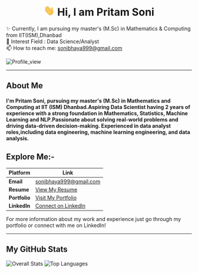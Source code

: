 <h1 align="center"> <img src="https://raw.githubusercontent.com/ABSphreak/ABSphreak/master/gifs/Hi.gif" width="30px">  Hi, I am Pritam Soni </h1>
<!-- <h1 align="center"> नमस्ते (Namaste) 🙏🏻 , I'm Shivam Vatshayan <img src="https://raw.githubusercontent.com/ABSphreak/ABSphreak/master/gifs/Hi.gif" width="30px">  </h1> -->

✨ Currently, I am pursuing my master's (M.Sc) in Mathematics & Computing from IIT(ISM),Dhanbad  
👀 Interest Field : Data Science/Analyst     
📫 How to reach me: [sonibhaya999@gmail.com](mailto:sonibhaya999@gmail.com)

![Profile_view](https://komarev.com/ghpvc/?username=iamdebasishdas123&label=PROFILE+VIEWS)

---

## About Me

#### I'm Pritam Soni, pursuing my master's (M.Sc) in Mathematics and Computing at **IIT (ISM) Dhanbad**.Aspiring Data Scientist having 2 years of experience with a strong foundation in Mathematics, Statistics, Machine Learning and NLP.Passionate about solving real-world problems and driving data-driven decision-making. Experienced in data analyst roles,including data engineering, machine learning engineering, and data analysis.

## Explore Me:-

| Platform      | Link                                                                              |
|---------------|-----------------------------------------------------------------------------------|
| **Email**     | [sonibhaya999@gmail.com](mailto:sonibhaya999@gmail.com)                 |
| **Resume**    | [View My Resume]() |
| **Portfolio** | [Visit My Portfolio](https://pritam0018.github.io/)           |
| **LinkedIn**  | [Connect on LinkedIn](https://linkedin.com/in/pritam-soni-210969281)        |


For more information about my work and experience just go through my portfolio  or connect with me on LinkedIn!

---

## My GitHub Stats

![Overall Stats](https://github-readme-stats.vercel.app/api?username=Pritam0018)
![Top Languages](https://github-readme-stats.vercel.app/api/top-langs/?username=Pritam0018)

